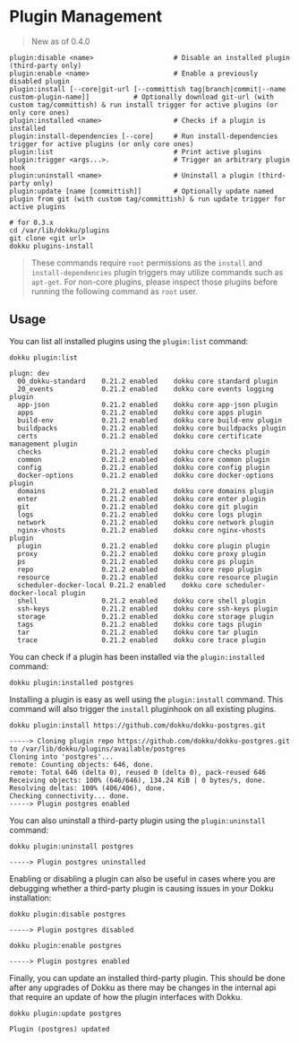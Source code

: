 # Plugin Management

> New as of 0.4.0

```
plugin:disable <name>                    # Disable an installed plugin (third-party only)
plugin:enable <name>                     # Enable a previously disabled plugin
plugin:install [--core|git-url [--committish tag|branch|commit|--name custom-plugin-name]]           # Optionally download git-url (with custom tag/committish) & run install trigger for active plugins (or only core ones)
plugin:installed <name>                  # Checks if a plugin is installed
plugin:install-dependencies [--core]     # Run install-dependencies trigger for active plugins (or only core ones)
plugin:list                              # Print active plugins
plugin:trigger <args...>.                # Trigger an arbitrary plugin hook
plugin:uninstall <name>                  # Uninstall a plugin (third-party only)
plugin:update [name [committish]]        # Optionally update named plugin from git (with custom tag/committish) & run update trigger for active plugins
```

```shell
# for 0.3.x
cd /var/lib/dokku/plugins
git clone <git url>
dokku plugins-install
```

> These commands require `root` permissions as the `install` and `install-dependencies` plugin triggers may utilize commands such as `apt-get`. For non-core plugins, please inspect those plugins before running the following command as `root` user.

## Usage

You can list all installed plugins using the `plugin:list` command:

```shell
dokku plugin:list
```

```
plugn: dev
  00_dokku-standard    0.21.2 enabled    dokku core standard plugin
  20_events            0.21.2 enabled    dokku core events logging plugin
  app-json             0.21.2 enabled    dokku core app-json plugin
  apps                 0.21.2 enabled    dokku core apps plugin
  build-env            0.21.2 enabled    dokku core build-env plugin
  buildpacks           0.21.2 enabled    dokku core buildpacks plugin
  certs                0.21.2 enabled    dokku core certificate management plugin
  checks               0.21.2 enabled    dokku core checks plugin
  common               0.21.2 enabled    dokku core common plugin
  config               0.21.2 enabled    dokku core config plugin
  docker-options       0.21.2 enabled    dokku core docker-options plugin
  domains              0.21.2 enabled    dokku core domains plugin
  enter                0.21.2 enabled    dokku core enter plugin
  git                  0.21.2 enabled    dokku core git plugin
  logs                 0.21.2 enabled    dokku core logs plugin
  network              0.21.2 enabled    dokku core network plugin
  nginx-vhosts         0.21.2 enabled    dokku core nginx-vhosts plugin
  plugin               0.21.2 enabled    dokku core plugin plugin
  proxy                0.21.2 enabled    dokku core proxy plugin
  ps                   0.21.2 enabled    dokku core ps plugin
  repo                 0.21.2 enabled    dokku core repo plugin
  resource             0.21.2 enabled    dokku core resource plugin
  scheduler-docker-local 0.21.2 enabled    dokku core scheduler-docker-local plugin
  shell                0.21.2 enabled    dokku core shell plugin
  ssh-keys             0.21.2 enabled    dokku core ssh-keys plugin
  storage              0.21.2 enabled    dokku core storage plugin
  tags                 0.21.2 enabled    dokku core tags plugin
  tar                  0.21.2 enabled    dokku core tar plugin
  trace                0.21.2 enabled    dokku core trace plugin
```

You can check if a plugin has been installed via the `plugin:installed` command:

```shell
dokku plugin:installed postgres
```

Installing a plugin is easy as well using the `plugin:install` command. This command will also trigger the `install` pluginhook on all existing plugins.

```shell
dokku plugin:install https://github.com/dokku/dokku-postgres.git
```

```
-----> Cloning plugin repo https://github.com/dokku/dokku-postgres.git to /var/lib/dokku/plugins/available/postgres
Cloning into 'postgres'...
remote: Counting objects: 646, done.
remote: Total 646 (delta 0), reused 0 (delta 0), pack-reused 646
Receiving objects: 100% (646/646), 134.24 KiB | 0 bytes/s, done.
Resolving deltas: 100% (406/406), done.
Checking connectivity... done.
-----> Plugin postgres enabled
```

You can also uninstall a third-party plugin using the `plugin:uninstall` command:

```shell
dokku plugin:uninstall postgres
```

```
-----> Plugin postgres uninstalled
```

Enabling or disabling a plugin can also be useful in cases where you are debugging whether a third-party plugin is causing issues in your Dokku installation:

```shell
dokku plugin:disable postgres
```

```
-----> Plugin postgres disabled
```

```shell
dokku plugin:enable postgres
```

```
-----> Plugin postgres enabled
```

Finally, you can update an installed third-party plugin. This should be done after any upgrades of Dokku as there may be changes in the internal api that require an update of how the plugin interfaces with Dokku.

```shell
dokku plugin:update postgres
```

```
Plugin (postgres) updated
```
